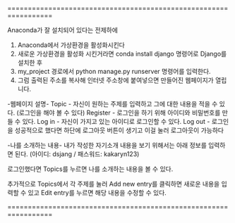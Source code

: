 =================================================================

Anaconda가 잘 설치되어 있다는 전제하에
1. Anaconda에서 가상환경을 활성화시킨다
2. 새로운 가상환경을 활성화 시킨거라면 conda install django 명령어로 Django를 설치한 후
3. my_project 경로에서 python manage.py runserver 명령어를 입력한다.
4. 그럼 출력된 주소를 복사해 인터넷 주소창에 붙여넣으면 만들어진 웹페이지가 열립니다.

-웹페이지 설명-
Topic - 자신이 원하는 주제를 입력하고 그에 대한 내용을 적을 수 있다. (로그인을 해야 볼 수 있다)
Register - 로그인을 하기 위해 아이디와 비밀번호를 만들 수 있다.
Log in - 자신이 가지고 있는 아이디로 로그인할 수 있다.
Log out - 로그인을 성공적으로 했다면 하단에 로그아웃 버튼이 생기고 이걸 눌러 로그아웃이 가능하다

-나를 소개하는 내용-
내가 작성한 자기소개 내용을 보기 위해서는 아래 정보를 입력하면 된다.
(아이디: dsjang / 패스워드: kakaryn123)

로그인했다면
Topics를 누르면 나를 소개하는 내용을 볼 수 있다.

추가적으로 Topics에서 각 주제를 눌러 
Add new entry를 클릭하면 새로운 내용을 입력할 수 있고
Edit entry를 누르면 해당 내용을 수정할 수 있다.

=================================================================
